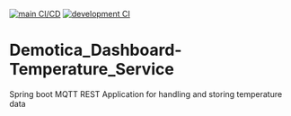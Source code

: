 [![main CI/CD](https://github.com/Rudolfisky/Demotica_Dashboard-Temperature_Service/actions/workflows/main_CI-CD.yml/badge.svg)](https://github.com/Rudolfisky/Demotica_Dashboard-Temperature_Service/actions/workflows/main_CI-CD.yml)
[![development CI](https://github.com/Rudolfisky/Demotica_Dashboard-Temperature_Service/actions/workflows/development_CI.yml/badge.svg)](https://github.com/Rudolfisky/Demotica_Dashboard-Temperature_Service/actions/workflows/development_CI.yml)
# Demotica_Dashboard-Temperature_Service
Spring boot MQTT REST Application for handling and storing temperature data

